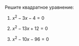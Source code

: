 Решите квадратное уравнение:

1) $x^2 - 3x - 4 = 0$

2) $x^2 - 13x + 12 = 0$

3) $x^2 - 10x - 96 = 0$
